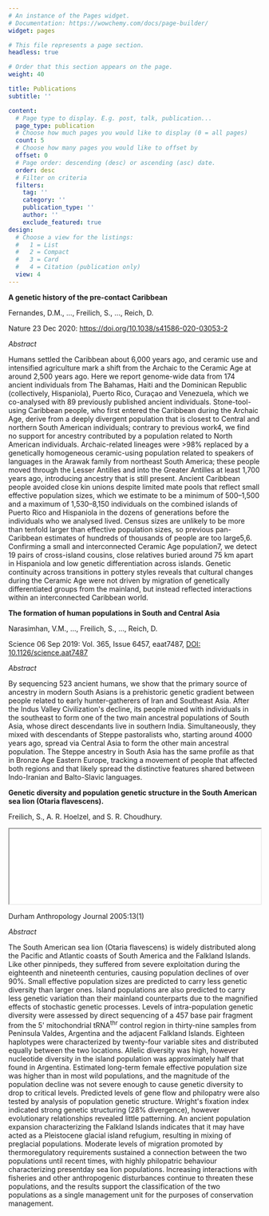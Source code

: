 ```yaml
---
# An instance of the Pages widget.
# Documentation: https://wowchemy.com/docs/page-builder/
widget: pages

# This file represents a page section.
headless: true

# Order that this section appears on the page.
weight: 40

title: Publications
subtitle: ''

content:
  # Page type to display. E.g. post, talk, publication...
  page_type: publication
  # Choose how much pages you would like to display (0 = all pages)
  count: 5
  # Choose how many pages you would like to offset by
  offset: 0
  # Page order: descending (desc) or ascending (asc) date.
  order: desc
  # Filter on criteria
  filters:
    tag: ''
    category: ''
    publication_type: ''
    author: ''
    exclude_featured: true
design:
  # Choose a view for the listings:
  #   1 = List
  #   2 = Compact
  #   3 = Card
  #   4 = Citation (publication only)
  view: 4
---
```


**A genetic history of the pre-contact Caribbean**

Fernandes, D.M., ..., Freilich, S., ..., Reich, D. 

Nature    23 Dec 2020: [https://doi.org/10.1038/s41586-020-03053-2 ](https://www.nature.com/articles/s41586-020-03053-2/ "Nature")

*Abstract*

Humans settled the Caribbean about 6,000 years ago, and ceramic use and intensified agriculture mark a shift from the Archaic to the Ceramic Age at around 2,500 years ago. Here we report genome-wide data from 174 ancient individuals from The Bahamas, Haiti and the Dominican Republic (collectively, Hispaniola), Puerto Rico, Curaçao and Venezuela, which we co-analysed with 89 previously published ancient individuals. Stone-tool-using Caribbean people, who first entered the Caribbean during the Archaic Age, derive from a deeply divergent population that is closest to Central and northern South American individuals; contrary to previous work4, we find no support for ancestry contributed by a population related to North American individuals. Archaic-related lineages were >98% replaced by a genetically homogeneous ceramic-using population related to speakers of languages in the Arawak family from northeast South America; these people moved through the Lesser Antilles and into the Greater Antilles at least 1,700 years ago, introducing ancestry that is still present. Ancient Caribbean people avoided close kin unions despite limited mate pools that reflect small effective population sizes, which we estimate to be a minimum of 500–1,500 and a maximum of 1,530–8,150 individuals on the combined islands of Puerto Rico and Hispaniola in the dozens of generations before the individuals who we analysed lived. Census sizes are unlikely to be more than tenfold larger than effective population sizes, so previous pan-Caribbean estimates of hundreds of thousands of people are too large5,6. Confirming a small and interconnected Ceramic Age population7, we detect 19 pairs of cross-island cousins, close relatives buried around 75 km apart in Hispaniola and low genetic differentiation across islands. Genetic continuity across transitions in pottery styles reveals that cultural changes during the Ceramic Age were not driven by migration of genetically differentiated groups from the mainland, but instead reflected interactions within an interconnected Caribbean world.

**The formation of human populations in South and Central Asia**

Narasimhan, V.M., ..., Freilich, S., ..., Reich, D.

Science  06 Sep 2019: Vol. 365, Issue 6457, eaat7487, [DOI: 10.1126/science.aat7487](https://science.sciencemag.org/content/365/6457/eaat7487.abstract?casa_token=bRrVNmrqFLYAAAAA:UuKIxMw3laWpvZRur13p2wpAh5v3DYWX-CE1wow_fJc3RMmOoDXaI9TCkDdnDs1wxUgUQULYsc8Nsg/ "Science")

*Abstract*

By sequencing 523 ancient humans, we show that the primary source of ancestry in modern South Asians is a prehistoric genetic gradient between people related to early hunter-gatherers of Iran and Southeast Asia. After the Indus Valley Civilization's decline, its people mixed with individuals in the southeast to form one of the two main ancestral populations of South Asia, whose direct descendants live in southern India. Simultaneously, they mixed with descendants of Steppe pastoralists who, starting around 4000 years ago, spread via Central Asia to form the other main ancestral population. The Steppe ancestry in South Asia has the same profile as that in Bronze Age Eastern Europe, tracking a movement of people that affected both regions and that likely spread the distinctive features shared between Indo-Iranian and Balto-Slavic languages.



**Genetic diversity and population genetic structure in the South American sea lion (Otaria flavescens).**

Freilich, S., A. R. Hoelzel, and S. R. Choudhury. 

<iframe src="media/PosterPresentation_SF.pdf" width="100% height=100%">
</iframe>

Durham Anthropology Journal 2005:13(1)

*Abstract*

The South American sea lion (Otaria flavescens) is widely distributed along the Pacific and Atlantic coasts of South America and the Falkland Islands. Like other pinnipeds, they suffered from severe exploitation during the eighteenth and nineteenth centuries, causing population declines of over 90%. Small effective population sizes are predicted to carry less genetic diversity than larger ones. Island populations are also predicted to carry less genetic variation than their mainland counterparts due to the magnified effects of stochastic genetic processes. Levels of intra-population genetic diversity were assessed by direct sequencing of a 457 base pair fragment from the 5' mitochondrial tRNA<sup>thr</sup> control region in thirty-nine samples from Peninsula Valdes, Argentina and the adjacent Falkland Islands. Eighteen haplotypes were characterized by twenty-four variable sites and distributed equally between the two locations. Allelic diversity was high, however nucleotide diversity in the island population was approximately half that found in Argentina. Estimated long-term female effective population size was higher than in most wild populations, and the magnitude of the population decline was not severe enough to cause genetic diversity to drop to critical levels. Predicted levels of gene flow and
philopatry were also tested by analysis of population genetic structure. Wright's fixation index indicated strong genetic structuring (28% divergence), however evolutionary relationships revealed little patterning. An ancient population expansion characterizing the Falkland Islands indicates that it may have acted as a Pleistocene glacial island refugium, resulting in mixing of preglacial populations. Moderate levels of migration promoted by thermoregulatory requirements sustained a connection between the two populations until recent times, with highly philopatric behaviour characterizing presentday sea lion populations. Increasing interactions with fisheries and other anthropogenic disturbances continue to threaten these populations, and the results support the classification of the two populations as a single management unit for the purposes of conservation management.
 
